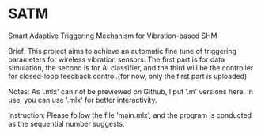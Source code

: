 # SATM
Smart Adaptive Triggering Mechanism for Vibration-based SHM

Brief: This project aims to achieve an automatic fine tune of triggering parameters for wireless vibration sensors. The first part is for data simulation, the second is for AI classifier, and the third will be the controller for closed-loop feedback control.(for now, only the first part is uploaded)

Notes: As '.mlx' can not be previewed on Github, I put '.m' versions here. In use, you can use '.mlx' for better interactivity.

Instruction: Please follow the file 'main.mlx', and the program is conducted as the sequential number suggests.
